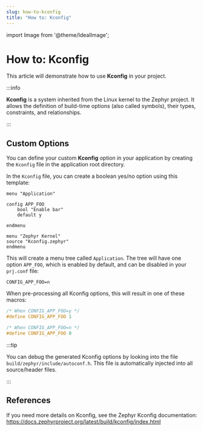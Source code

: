 ```yaml
---
slug: how-to-kconfig
title: "How to: Kconfig"
---
```

import Image from '@theme/IdealImage';

# How to: Kconfig

This article will demonstrate how to use **Kconfig** in your project.

:::info

**Kconfig** is a system inherited from the Linux kernel to the Zephyr project. It allows the definition of build-time options (also called symbols), their types, constraints, and relationships.

:::

## Custom Options

You can define your custom **Kconfig** option in your application by creating the `Kconfig` file in the application root directory.

In the `Kconfig` file, you can create a boolean yes/no option using this template:

```
menu "Application"

config APP_FOO
	bool "Enable bar"
	default y

endmenu

menu "Zephyr Kernel"
source "Kconfig.zephyr"
endmenu
```

This will create a menu tree called `Application`. The tree will have one option `APP_FOO`, which is enabled by default, and can be disabled in your `prj.conf` file:

```
CONFIG_APP_FOO=n
```

When pre-processing all Kconfig options, this will result in one of these macros:

```c
/* When CONFIG_APP_FOO=y */
#define CONFIG_APP_FOO 1

/* When CONFIG_APP_FOO=n */
#define CONFIG_APP_FOO 0
```

:::tip

You can debug the generated Kconfig options by looking into the file `build/zephyr/include/autoconf.h`. This file is automatically injected into all source/header files.

:::

## References

If you need more details on Kconfig, see the Zephyr Kconfig documentation:
https://docs.zephyrproject.org/latest/build/kconfig/index.html
